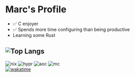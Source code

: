# Marc's Profile

- ✅ C enjoyer
- ✅ Spends more time configuring than being productive
- Learning some Rust

![Top Langs](https://github-readme-stats.vercel.app/api/top-langs/?username=marc55s&layout=compact&theme=dark)
---

![nix](https://img.shields.io/badge/NixOS-5277C3.svg?style=for-the-badge&logo=NixOS&logoColor=white)
![hypr](https://img.shields.io/badge/Hyprland-58E1FF.svg?style=for-the-badge&logo=Hyprland&logoColor=black)
![aoc](https://img.shields.io/badge/Advent%20Of%20Code-FFFF66.svg?style=for-the-badge&logo=Advent-Of-Code&logoColor=black)
![mc](https://img.shields.io/badge/McDonald's-FBC817.svg?style=for-the-badge&logo=McDonald's&logoColor=black)  
[![wakatime](https://wakatime.com/badge/user/018e4cb7-f66f-4d6a-bd4e-02abb1009669.svg)](https://wakatime.com/@018e4cb7-f66f-4d6a-bd4e-02abb1009669)
